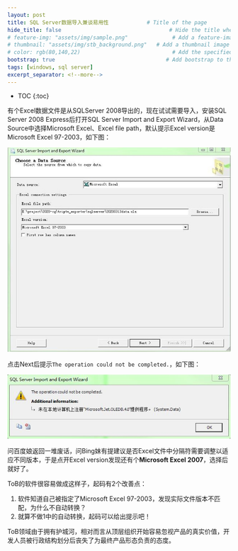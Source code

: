 ```yaml
---
layout: post
title: SQL Server数据导入兼谈易用性            # Title of the page
hide_title: false                                  # Hide the title when displaying the post, but shown in lists of posts
# feature-img: "assets/img/sample.png"              # Add a feature-image to the post
# thumbnail: "assets/img/stb_background.png"   # Add a thumbnail image on blog view
# color: rgb(80,140,22)                             # Add the specified color as feature image, and change link colors in post
bootstrap: true                                   # Add bootstrap to the page
tags: [windows, sql server]
excerpt_separator: <!--more-->
---
```


<!--more-->
* TOC
{:toc}

有个Excel数据文件是从SQLServer 2008导出的，现在试试需要导入，安装SQL Server 2008 Express后打开SQL Server Import and Export Wizard，从Data Source中选择Microsoft Excel、Excel file path，默认提示Excel version是Microsoft Excel 97-2003，如下图：

![import_excel_2003.jpg](assets/img/post/2020-sqlserver_2008/import_excel_2003.jpg)

点击Next后提示`The operation could not be completed.`，如下图：

![](assets/img/post/2020-sqlserver_2008/import_excel_2003_fail.jpg)

问百度娘返回一堆废话，问Bing妹有提建议是否Excel文件中分隔符需要调整以适应不同版本，于是点开Excel version发现还有个**Microsoft Excel 2007**，选择后就好了。

ToB的软件很容易做成这样子，起码有2个改善点：

1. 软件知道自己被指定了Microsoft Excel 97-2003，发现实际文件版本不匹配，为什么不自动转换？
1. 就算不做1中的自动转换，起码可以给出提示吧！

ToB领域由于拥有护城河，相对而言从顶层组织开始容易忽视产品的真实价值，开发人员被行政结构划分后丧失了为最终产品形态负责的态度。